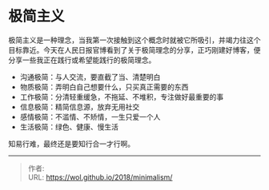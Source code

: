# 极简主义


极简主义是一种理念，当我第一次接触到这个概念时就被它所吸引，并竭力往这个目标靠近。今天在人民日报官博看到了关于极简理念的分享，正巧刚建好博客，便分享一些我正在践行或希望能践行的极简理念。  

- 沟通极简：与人交流，要直截了当、清楚明白
- 物质极简：弄明白自己想要什么，只买真正需要的东西
- 工作极简：分清轻重缓急，不拖延、不堆积，专注做好最重要的事
- 信息极简：精简信息源，放弃无用社交
- 感情极简：不滥情、不矫情，一生只爱一个人
- 生活极简：绿色、健康、慢生活  

知易行难，最终还是要知行合一才行啊。


---

> 作者:   
> URL: https://wol.github.io/2018/minimalism/  

